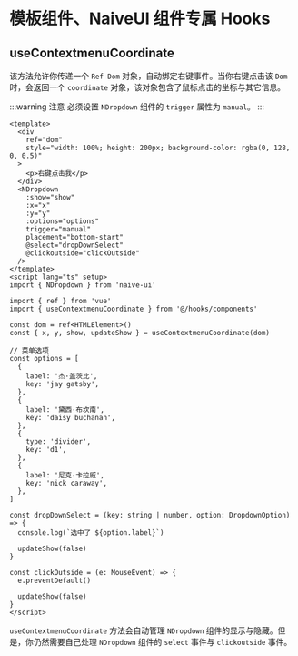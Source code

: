 # 模板组件、NaiveUI 组件专属 Hooks

## useContextmenuCoordinate

该方法允许你传递一个 `Ref Dom` 对象，自动绑定右键事件。当你右键点击该 `Dom` 时，会返回一个 `coordinate` 对象，该对象包含了鼠标点击的坐标与其它信息。

:::warning 注意
必须设置 `NDropdown` 组件的 `trigger` 属性为 `manual`。
:::

```vue
<template>
  <div
    ref="dom"
    style="width: 100%; height: 200px; background-color: rgba(0, 128, 0, 0.5)"
  >
    <p>右键点击我</p>
  </div>
  <NDropdown
    :show="show"
    :x="x"
    :y="y"
    :options="options"
    trigger="manual"
    placement="bottom-start"
    @select="dropDownSelect"
    @clickoutside="clickOutside"
  />
</template>
<script lang="ts" setup>
import { NDropdown } from 'naive-ui'

import { ref } from 'vue'
import { useContextmenuCoordinate } from '@/hooks/components'

const dom = ref<HTMLElement>()
const { x, y, show, updateShow } = useContextmenuCoordinate(dom)

// 菜单选项
const options = [
  {
    label: '杰·盖茨比',
    key: 'jay gatsby',
  },
  {
    label: '黛西·布坎南',
    key: 'daisy buchanan',
  },
  {
    type: 'divider',
    key: 'd1',
  },
  {
    label: '尼克·卡拉威',
    key: 'nick caraway',
  },
]

const dropDownSelect = (key: string | number, option: DropdownOption) => {
  console.log(`选中了 ${option.label}`)

  updateShow(false)
}

const clickOutside = (e: MouseEvent) => {
  e.preventDefault()

  updateShow(false)
}
</script>
```

`useContextmenuCoordinate` 方法会自动管理 `NDropdown` 组件的显示与隐藏。但是，你仍然需要自己处理 `NDropdown` 组件的 `select` 事件与 `clickoutside` 事件。

